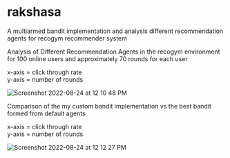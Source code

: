 # rakshasa
A multiarmed bandit implementation and analysis different recommendation agents for recogym recommender system


Analysis of Different Recommendation Agents in the recogym environment for 100 online users and approximately 70 rounds for each user

x-axis = click through rate \
y-axis = number of rounds


![Screenshot 2022-08-24 at 12 10 48 PM](https://user-images.githubusercontent.com/35135771/186480698-c108ed89-4c67-41ce-add1-851b0f6e66d6.png)


Comparison of the my custom bandit implementation vs the best bandit formed from default agents

x-axis = click through rate \
y-axis = number of rounds

![Screenshot 2022-08-24 at 12 12 27 PM](https://user-images.githubusercontent.com/35135771/186481005-cd088f0b-1536-482c-8e9a-f07e948e8221.png)
